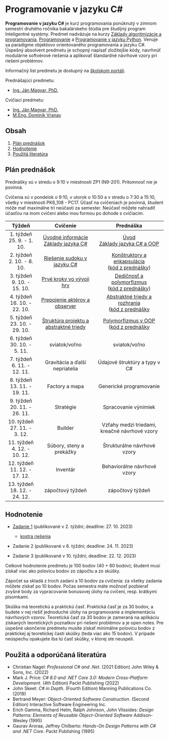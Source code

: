 # Programovanie v jazyku C\#

**Programovanie v jazyku C#** je kurz programovania ponúknutý v zimnom semestri druhého ročníka bakalárskeho štúdia pre študijný program Inteligentné systémy. Predmet nadväzuje na kurzy [Základy algoritmizácie a programovania](https://kurzy.kpi.fei.tuke.sk/zap/), [Programovanie](https://kurzy.kpi.fei.tuke.sk/pvjc/2021/) a [Programovanie v jazyku Python](https://github.com/ianmagyar/introduction-to-python). Venuje sa paradigme objektovo orientovaného programovania a jazyku C#. Úspešný absolvent predmetu je schopný napísať zložitejšie kódy, navrhnúť modulárne softvérové riešenia a aplikovať štandardné návrhové vzory pri riešení problémov.

Informačný list predmetu je dostupný na [školskom portáli](https://maisportal.tuke.sk/portal/studijneProgramy.mais).

Prednášajúci predmetu:

* [Ing. Ján Magyar, PhD.](http://www.cloudai.sk/people-janmagyar/)

Cvičiaci predmetu:

* [Ing. Ján Magyar, PhD.](http://www.cloudai.sk/people-janmagyar/)
* [M.Eng. Dominik Vranay](https://www.cloudai.sk/people-dominikvranay/)

## Obsah
1. [Plán prednášok](#plan)
2. [Hodnotenie](#grading)
3. [Použitá literatúra](#literature)

## Plán prednášok <a name="plan"></a>
Prednášky sú v stredu o 9:10 v miestnosti ZP1 (N9-201). Prítomnosť nie je povinná.

Cvičenia sú v pondelok o 9:10, v utorok o 10:50 a v stredu o 7:30 a 15:10, všetky v miestnosti PK6_108 - PC17. Účasť na cvičeniach je povinná, študent môže mať maximálne tri neúčasti za semester. Neúčasť môžete nahradiť účasťou na inom cvičení alebo inou formou po dohode s cvičiacim.

|              Týždeň             |                         Cvičenie                        |                         Prednáška                       |
|:-------------------------------:|:-------------------------------------------------------:|:-------------------------------------------------------:|
| 1. týždeň<br>25. 9. - 1. 10.    | [Úvodné informácie](lectures/Lecture-00.pdf) <br> [Základy jazyka C#](labs/lab01.md)                    | [Úvod](lectures/Lecture-00.pdf) <br> [Základy jazyka C# a OOP](lectures/Lecture-01.pdf)                       |
| 2. týždeň<br>2. 10. - 8. 10.    | [Riešenie sudoku v jazyku C#](labs/lab02.md)            | [Konštruktory a enkapsulácia](lectures/Lecture-02.pdf) <br> ([kód z prednášky](lectures/codes/Lecture02.zip))                             |
| 3. týždeň<br>9. 10. - 15. 10.   | [Prvé kroky vo vývoji hry](labs/lab03.md)               | [Dedičnosť a polymorfizmus](lectures/Lecture-03.pdf) <br> ([kód z prednášky](lectures/codes/Lecture03.zip))                               |
| 4. týždeň<br>16. 10. - 22. 10.  | [Prepojenie aktérov a observer](labs/lab04.md)                           | [Abstraktné triedy a rozhrania](lectures/Lecture-04.pdf) <br> ([kód z prednášky](lectures/codes/Lecture04.zip)                           |
| 5. týždeň<br>23. 10. - 29. 10.  | [Štruktúra projektu a abstraktné triedy](labs/lab05.md)                  | [Polymorfizmus v OOP](lectures/Lecture-05.pdf) <br> ([kód z prednášky](lectures/codes/Lecture05.zip)                                     |
| 6. týždeň<br>30. 10. - 5. 11.   | sviatok/voľno                                           | sviatok/voľno                                           |
| 7. týždeň<br>6. 11. - 12. 11.   | Gravitácia a ďalší nepriatelia                          | Údajové štruktúry a typy v C#                           |
| 8. týždeň<br>13. 11. - 19. 11.  | Factory a mapa                                          | Generické programovanie                                 |
| 9. týždeň<br>20. 11. - 26. 11.  | Stratégie                                               | Spracovanie výnimiek                                    |
| 10. týždeň<br>27. 11. - 3. 12.  | Builder                                                 | Vzťahy medzi triedami, kreačné návrhové vzory           |
| 11. týždeň<br>4. 12. - 10. 12.  | Súbory, steny a prekážky                                | Štrukturálne návrhové vzory                             |
| 12. týždeň<br>11. 12. - 17. 12. | Inventár                                                | Behaviorálne návrhové vzory                             |
| 13. týždeň<br>18. 12. - 24. 12. | zápočtový týždeň                                        | zápočtový týždeň                                        |

## Hodnotenie <a name="grading"></a>

* [Zadanie 1](assignments/A1.pdf) (publikované v 2. týždni; deadline: 27. 10. 2023)
    * [kostra riešenia](assignments/Assignment1.zip)

* Zadanie 2 (publikované v 6. týždni; deadline: 24. 11. 2023)
* Zadanie 3 (publikované v 10. týždni; deadline: 22. 12. 2023)

Celkové hodnotenie predmetu je 100 bodov (40 + 60 bodov); študent musí získať viac ako polovicu bodov zo zápočtu a zo skúšky.

Zápočet sa skladá z troch zadaní a 10 bodov za cvičenia: za všetky zadania môžete získať po 10 bodov. Počas semestra máte možnosť pozbierať zvyšné body za vypracovanie bonusovej úlohy na cvičení, resp. krátkymi písomkami.

Skúška má teoretickú a praktickú časť. Praktická časť je za 30 bodov, a budete v nej riešiť jednoduché úlohy na programovanie a implementáciu návrhových vzorov. Teoretická časť za 30 bodov je zameraná na aplikáciu získaných teoretických poznatkov pri riešení problémov a je open notes. Pre úspešné ukončenie predmetu musíte získať minimálne polovicu bodov z praktickej aj teoretickej časti skúšky (teda viac ako 15 bodov). V prípade neúspechu opakujete iba tú časť skúšky, v ktorej ste neuspeli.

## Použitá a odporúčaná literatúra <a name="literature"></a>
* Christian Nagel: *Professional C# and .Net*. (2021 Edition) John Wiley & Sons, Inc. (2022)
* Mark J. Price: *C# 8.0 and .NET Core 3.0: Modern Cross-Platform Development*. (4th Edition) Packt Publishing (2022)
* John Skeet: *C# in Depth*. (Fourth Edition) Manning Publications Co. (2019)
* Bertrand Meyer: *Object-Oriented Software Construction*. (Second Edition) Interactive Software Engineering Inc.
* Erich Gamma, Richard Helm, Ralph Johnson, John Vlissides: *Design Patterns: Elements of Reusable Object-Oriented Software* Addison-Wesley (1995)
* Gaurav Aroraa, Jeffrey Chilberto: *Hands-On Design Patterns with C# and .NET Core*. Packt Publishing (1995)
